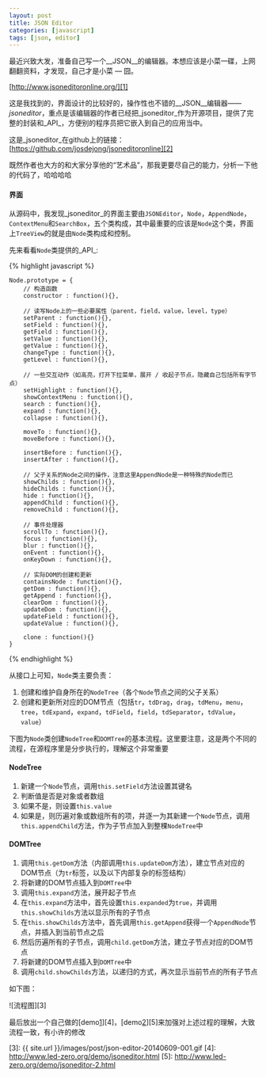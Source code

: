 ```yaml
---
layout: post
title: JSON Editor
categories: [javascript]
tags: [json, editor]
---
```



最近兴致大发，准备自己写一个__JSON__的编辑器。本想应该是小菜一碟，上网翻翻资料，才发现，自己才是小菜 — 囧。

[http://www.jsoneditoronline.org/][1]

这是我找到的，界面设计的比较好的，操作性也不错的__JSON__编辑器——_jsoneditor_，重点是该编辑器的作者已经把_jsoneditor_作为开源项目，提供了完整的封装和_API_，方便别的程序员把它嵌入到自己的应用当中。

这是_jsoneditor_在github上的链接：[https://github.com/josdejong/jsoneditoronline][2]

既然作者也大方的和大家分享他的“艺术品”，那我更要尽自己的能力，分析一下他的代码了，哈哈哈哈


#### 界面

从源码中，我发现_jsoneditor_的界面主要由`JSONEditor`，`Node`，`AppendNode`，`ContextMenu`和`SearchBox`，五个类构成，其中最重要的应该是`Node`这个类，界面上`TreeView`的就是由`Node`类构成和控制。

先来看看`Node`类提供的_API_:

{% highlight javascript %}

    Node.prototype = {
        // 构造函数
        constructor : function(){},

        // 读写Node上的一些必要属性（parent，field，value，level，type）
        setParent : function(){},
        setField : function(){},
        getField : function(){},
        setValue : function(){},
        getValue : function(){},
        changeType : function(){},
        getLevel : function(){},

        // 一些交互动作（如高亮，打开下拉菜单，展开 / 收起子节点，隐藏自己包括所有字节点）
        setHighlight : function(){},
        showContextMenu : function(){},
        search : function(){},
        expand : function(){},
        collapse : function(){},

        moveTo : function(){},
        moveBefore : function(){},

        insertBefore : function(){},
        insertAfter : function(){},

        // 父子关系的Node之间的操作，注意这里AppendNode是一种特殊的Node而已
        showChilds : function(){},
        hideChilds : function(){},
        hide : function(){},
        appendChild : function(){},
        removeChild : function(){},

        // 事件处理器
        scrollTo : function(){},
        focus : function(){},
        blur : function(){},
        onEvent : function(){},
        onKeyDown : function(){},

        // 实际DOM的创建和更新
        containsNode : function(){},
        getDom : function(){},
        getAppend : function(){},
        clearDom : function(){},
        updateDom : function(){},
        updateField : function(){},
        updateValue : function(){},

        clone : function(){}
    }

{% endhighlight %}
 
从接口上可知，`Node`类主要负责：

1. 创建和维护自身所在的`NodeTree`（各个`Node`节点之间的父子关系）
2. 创建和更新所对应的DOM节点（包括`tr`，`tdDrag`，`drag`，`tdMenu`，`menu`，`tree`，`tdExpand`，`expand`，`tdField`，`field`，`tdSeparator`，`tdValue`，`value`）

下图为`Node`类创建`NodeTree`和`DOMTree`的基本流程。这里要注意，这是两个不同的流程，在源程序里是分步执行的，理解这个非常重要


#### NodeTree

1. 新建一个`Node`节点，调用`this.setField`方法设置其键名
2. 判断值是否是对象或者数组
3. 如果不是，则设置`this.value`
4. 如果是，则历遍对象或数组所有的项，并逐一为其新建一个`Node`节点，调用`this.appendChild`方法，作为子节点加入到整棵`NodeTree`中


#### DOMTree

1. 调用`this.getDom`方法（内部调用`this.updateDom`方法），建立节点对应的DOM节点（为`tr`标签，以及以下内部复杂的标签结构）
2. 将新建的DOM节点插入到`DOMTree`中
3. 调用`this.expand`方法，展开起子节点
4. 在`this.expand`方法中，首先设置`this.expanded`为`true`，并调用`this.showChilds`方法以显示所有的子节点
5. 在`this.showChilds`方法中，首先调用`this.getAppend`获得一个`AppendNode`节点，并插入到当前节点之后
6. 然后历遍所有的子节点，调用`child.getDom`方法，建立子节点对应的DOM节点
7. 将新建的DOM节点插入到`DOMTree`中
8. 调用`child.showChilds`方法，以递归的方式，再次显示当前节点的所有子节点

如下图：

![流程图][3]

最后放出一个自己做的[demo[1]][4]，[demo[2]][5]来加强对上述过程的理解，大致流程一致，有小许的修改


[1]: http://www.jsoneditoronline.org/
[2]: https://github.com/josdejong/jsoneditoronline
[3]: {{ site.url }}/images/post/json-editor-20140609-001.gif
[4]: http://www.led-zero.org/demo/jsoneditor.html
[5]: http://www.led-zero.org/demo/jsoneditor-2.html
